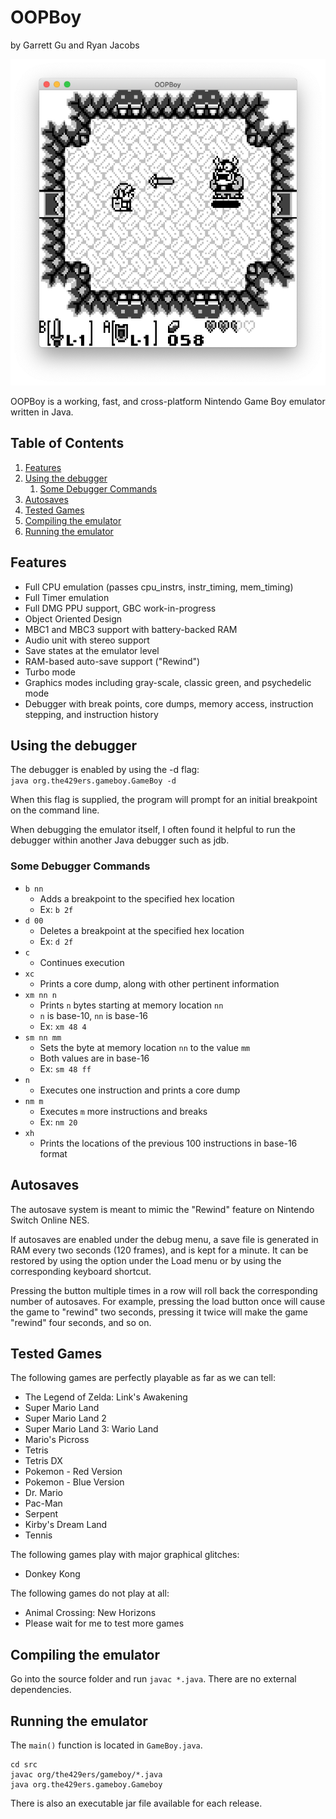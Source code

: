 # OOPBoy
by Garrett Gu and Ryan Jacobs

![A screenshot of OOPBoy playing The Legend of Zelda: Link's Awakening](https://raw.githubusercontent.com/429ers/OOPBoy/master/screenshot.png)

OOPBoy is a working, fast, and cross-platform Nintendo Game Boy emulator written in Java. 

## Table of Contents
1. [Features](#features)
2. [Using the debugger](#using-the-debugger)
	1. [Some Debugger Commands](#some-debugger-commands)
3. [Autosaves](#autosaves)
4. [Tested Games](#tested-games)
5. [Compiling the emulator](#compiling-the-emulator)
6. [Running the emulator](#running-the-emulator)

## Features
- Full CPU emulation (passes cpu_instrs, instr_timing, mem_timing)
- Full Timer emulation
- Full DMG PPU support, GBC work-in-progress
- Object Oriented Design
- MBC1 and MBC3 support with battery-backed RAM
- Audio unit with stereo support
- Save states at the emulator level
- RAM-based auto-save support ("Rewind")
- Turbo mode
- Graphics modes including gray-scale, classic green, and psychedelic mode
- Debugger with break points, core dumps, memory access, instruction stepping, and instruction history

## Using the debugger
The debugger is enabled by using the -d flag:  
```java org.the429ers.gameboy.GameBoy -d```  

When this flag is supplied, the program will prompt for an initial breakpoint on the command line.  

When debugging the emulator itself, I often found it helpful to run the debugger within another Java debugger such as jdb.

### Some Debugger Commands
- `b nn`
	- Adds a breakpoint to the specified hex location
	- Ex: `b 2f`
- `d 00`
	- Deletes a breakpoint at the specified hex location
	- Ex: `d 2f`
- `c`
	- Continues execution
- `xc`
	- Prints a core dump, along with other pertinent information
- `xm nn n`
	- Prints `n` bytes starting at memory location `nn`
	- `n` is base-10, `nn` is base-16
	- Ex: `xm 48 4`
- `sm nn mm`
	- Sets the byte at memory location `nn` to the value `mm`
	- Both values are in base-16
	- Ex: `sm 48 ff`
- `n`
	- Executes one instruction and prints a core dump
- `nm m`
	- Executes `m` more instructions and breaks
	- Ex: `nm 20`
- `xh`
	- Prints the locations of the previous 100 instructions in base-16 format
	
## Autosaves
The autosave system is meant to mimic the "Rewind" feature on Nintendo Switch Online NES.  

If autosaves are enabled under the debug menu, a save file is generated in RAM every two seconds (120 frames), and is kept for a minute. It can be restored by using the option under the Load menu or by using the corresponding keyboard shortcut.  

Pressing the button multiple times in a row will roll back the corresponding number of autosaves. For example, pressing the load button once will cause the game to "rewind" two seconds, pressing it twice will make the game "rewind" four seconds, and so on.

## Tested Games
The following games are perfectly playable as far as we can tell:
- The Legend of Zelda: Link's Awakening
- Super Mario Land
- Super Mario Land 2
- Super Mario Land 3: Wario Land
- Mario's Picross
- Tetris
- Tetris DX
- Pokemon - Red Version
- Pokemon - Blue Version
- Dr. Mario
- Pac-Man
- Serpent
- Kirby's Dream Land
- Tennis

The following games play with major graphical glitches:
- Donkey Kong

The following games do not play at all:
- Animal Crossing: New Horizons
- Please wait for me to test more games

## Compiling the emulator
Go into the source folder and run ```javac *.java```. There are no external dependencies.

## Running the emulator
The ```main()``` function is located in ```GameBoy.java```.
```
cd src
javac org/the429ers/gameboy/*.java
java org.the429ers.gameboy.Gameboy
```

There is also an executable jar file available for each release.

